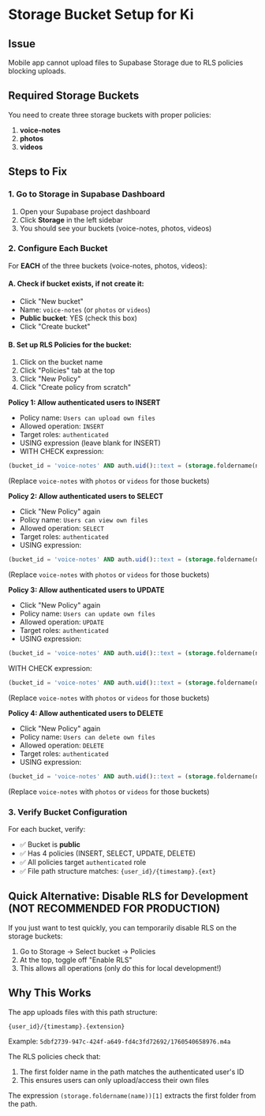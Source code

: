 # Storage Bucket Setup for Ki

## Issue
Mobile app cannot upload files to Supabase Storage due to RLS policies blocking uploads.

## Required Storage Buckets

You need to create three storage buckets with proper policies:

1. **voice-notes**
2. **photos**
3. **videos**

## Steps to Fix

### 1. Go to Storage in Supabase Dashboard

1. Open your Supabase project dashboard
2. Click **Storage** in the left sidebar
3. You should see your buckets (voice-notes, photos, videos)

### 2. Configure Each Bucket

For **EACH** of the three buckets (voice-notes, photos, videos):

#### A. Check if bucket exists, if not create it:
- Click "New bucket"
- Name: `voice-notes` (or `photos` or `videos`)
- **Public bucket**: YES (check this box)
- Click "Create bucket"

#### B. Set up RLS Policies for the bucket:

1. Click on the bucket name
2. Click "Policies" tab at the top
3. Click "New Policy"
4. Click "Create policy from scratch"

**Policy 1: Allow authenticated users to INSERT**
- Policy name: `Users can upload own files`
- Allowed operation: `INSERT`
- Target roles: `authenticated`
- USING expression (leave blank for INSERT)
- WITH CHECK expression:
```sql
(bucket_id = 'voice-notes' AND auth.uid()::text = (storage.foldername(name))[1])
```
(Replace `voice-notes` with `photos` or `videos` for those buckets)

**Policy 2: Allow authenticated users to SELECT**
- Click "New Policy" again
- Policy name: `Users can view own files`
- Allowed operation: `SELECT`
- Target roles: `authenticated`
- USING expression:
```sql
(bucket_id = 'voice-notes' AND auth.uid()::text = (storage.foldername(name))[1])
```
(Replace `voice-notes` with `photos` or `videos` for those buckets)

**Policy 3: Allow authenticated users to UPDATE**
- Click "New Policy" again
- Policy name: `Users can update own files`
- Allowed operation: `UPDATE`
- Target roles: `authenticated`
- USING expression:
```sql
(bucket_id = 'voice-notes' AND auth.uid()::text = (storage.foldername(name))[1])
```
WITH CHECK expression:
```sql
(bucket_id = 'voice-notes' AND auth.uid()::text = (storage.foldername(name))[1])
```
(Replace `voice-notes` with `photos` or `videos` for those buckets)

**Policy 4: Allow authenticated users to DELETE**
- Click "New Policy" again
- Policy name: `Users can delete own files`
- Allowed operation: `DELETE`
- Target roles: `authenticated`
- USING expression:
```sql
(bucket_id = 'voice-notes' AND auth.uid()::text = (storage.foldername(name))[1])
```
(Replace `voice-notes` with `photos` or `videos` for those buckets)

### 3. Verify Bucket Configuration

For each bucket, verify:
- ✅ Bucket is **public**
- ✅ Has 4 policies (INSERT, SELECT, UPDATE, DELETE)
- ✅ All policies target `authenticated` role
- ✅ File path structure matches: `{user_id}/{timestamp}.{ext}`

## Quick Alternative: Disable RLS for Development (NOT RECOMMENDED FOR PRODUCTION)

If you just want to test quickly, you can temporarily disable RLS on the storage buckets:

1. Go to Storage → Select bucket → Policies
2. At the top, toggle off "Enable RLS"
3. This allows all operations (only do this for local development!)

## Why This Works

The app uploads files with this path structure:
```
{user_id}/{timestamp}.{extension}
```

Example: `5dbf2739-947c-424f-a649-fd4c3fd72692/1760540658976.m4a`

The RLS policies check that:
1. The first folder name in the path matches the authenticated user's ID
2. This ensures users can only upload/access their own files

The expression `(storage.foldername(name))[1]` extracts the first folder from the path.

